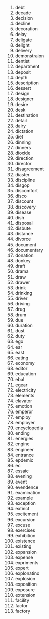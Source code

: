 1. debt
2. decade
3. decision
4. decline
5. decoration
6. delay
7. deligate
8. delight
9. delivery
10. demonstraion
11. dentist
12. department
13. deposit
14. depth
15. description
16. dessert
17. design
18. designer
19. desire
20. desk
21. destination
22. detail
23. dairy
24. dictation
25. diet
26. dinning
27. dinners
28. dioxide
29. direction
30. director
31. disagreement
32. diaster
33. discipline
34. disgop
35. discomfort
36. disco
37. discount
38. discovery
39. disease
40. dish
41. disposal
42. disbute
43. distance
44. divorce
45. document
46. documentary
47. donation
48. donkey
49. draft
50. drama
51. draw
52. drawer
53. drink
54. drinking
55. driver
56. driving
57. drug
58. drum
59. due
60. duration
61. dust
62. duty
63. ego
64. ear
65. east
66. eating
67. economy
68. editor
69. education
70. ebal
71. egear
72. electricity
73. elements
74. elavator
75. emotion
76. emperor
77. employ
78. employer
79. encyclopedia
80. ending
81. energies
82. engine
83. engineer
84. entrance
85. epdemic
86. ec
87. essaic
88. evening
89. event
90. evendence
91. examination
92. example
93. exception
94. extinct
95. excitement
96. excursion
97. excuse
98. exercises
99. exhibition
100. existence
101. existing
102. expansion
103. expense
104. expriments
105. expert
106. explonatino
107. explosion
108. exposition
109. exposure
110. extension
111. facility
112. factor
113. factory